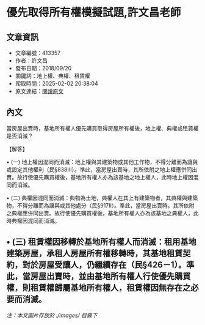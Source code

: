 # 優先取得所有權模擬試題,許文昌老師

## 文章資訊
- 文章編號：413357
- 作者：許文昌
- 發布日期：2018/09/20
- 關鍵詞：地上權、典權、租賃權
- 爬取時間：2025-02-02 20:38:04
- 原文連結：[閱讀原文](https://real-estate.get.com.tw/Columns/detail.aspx?no=413357)

## 內文
當房屋出賣時，基地所有權人優先購買取得房屋所有權後，地上權、典權或租賃權是否消滅？

【解答】

• (一) 地上權因混同而消滅：地上權與其建築物或其他工作物，不得分離而為讓與或設定其他權利（民§838Ⅲ）。準此，當房屋出賣時，其所依附之地上權應併同出賣。故行使優先購買權後，基地所有權人亦為該基地之地上權人，此時地上權因混同而消滅。

• (二) 典權因混同而消滅：典物為土地，典權人在其上有建築物者，其典權與建築物，不得分離而為讓與或其他處分（民§917Ⅱ）。準此，當房屋出賣時，其所依附之典權應併同出賣。故行使優先購買權後，基地所有權人亦為該基地之典權人，此時典權因混同而消滅。

• (三) 租賃權因移轉於基地所有權人而消滅：租用基地建築房屋，承租人房屋所有權移轉時，其基地租賃契約，對於房屋受讓人，仍繼續存在（民§426－1）。準此，當房屋出賣時，並由基地所有權人行使優先購買權，則租賃權歸屬基地所有權人，租賃權因無存在之必要而消滅。
---
*注：本文圖片存放於 ./images/ 目錄下*
